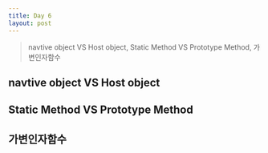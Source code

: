 ```yaml
---
title: Day 6
layout: post
---
```

> navtive object VS Host object, Static Method VS Prototype Method, 가변인자함수


## navtive object VS Host object



## Static Method VS Prototype Method


## 가변인자함수
